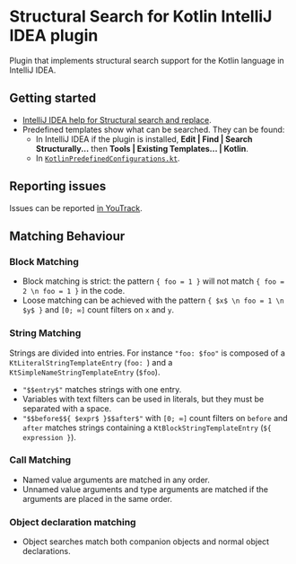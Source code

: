 # Structural Search for Kotlin IntelliJ IDEA plugin

Plugin that implements structural search support for the Kotlin language in IntelliJ IDEA.

## Getting started

- [IntelliJ IDEA help for Structural search and replace](https://www.jetbrains.com/help/idea/structural-search-and-replace.html).
- Predefined templates show what can be searched. They can be found:
    - In IntelliJ IDEA if the plugin is installed, **Edit | Find | Search Structurally...** then **Tools | Existing Templates... | Kotlin**.
    - In [`KotlinPredefinedConfigurations.kt`](src/main/kotlin/com/jetbrains/kotlin/structuralsearch/KotlinPredefinedConfigurations.kt).

## Reporting issues

Issues can be reported [in YouTrack](https://youtrack.jetbrains.com/newIssue?project=KT&summary=Structural%20Search%3A&description=This%20pattern%3A%0A%60%60%60kt%0Afun%20%24x%24()%0A%60%60%60%0A%0AShould%20match%20the%20following%20code%3A%0A%60%60%60kt%0Afun%20foo()%20%7B%7D%0A%60%60%60).

## Matching Behaviour

### Block Matching

- Block matching is strict: the pattern `{ foo = 1 }` will not match `{ foo = 2 \n foo = 1 }` in the code.
- Loose matching can be achieved with the pattern `{ $x$ \n foo = 1 \n $y$ }` and `[0; ∞]` count filters on `x` and `y`.

### String Matching

Strings are divided into entries. For instance `"foo: $foo"` is composed of a `KtLiteralStringTemplateEntry` (`foo: `) and a `KtSimpleNameStringTemplateEntry` (`$foo`).
- `"$$entry$"` matches strings with one entry.
- Variables with text filters can be used in literals, but they must be separated with a space.
- `"$$before$${ $expr$ }$$after$"` with `[0; ∞]` count filters on `before` and `after` matches strings containing a `KtBlockStringTemplateEntry` (`${ expression }`).

### Call Matching

- Named value arguments are matched in any order.
- Unnamed value arguments and type arguments are matched if the arguments are placed in the same order.

### Object declaration matching

- Object searches match both companion objects and normal object declarations.
